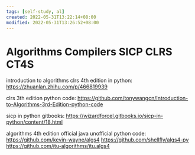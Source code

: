 ```yaml
---
tags: [self-study, al]
created: 2022-05-31T13:22:14+08:00
modified: 2022-05-31T13:26:52+08:00
---
```


# Algorithms Compilers SICP CLRS CT4S

introduction to algorithms clrs 4th edition in python:
https://zhuanlan.zhihu.com/p/466819939

clrs 3th edition python code:
https://github.com/tonywangcn/Introduction-to-Algorithms-3rd-Edition-python-code

sicp in python gitbooks:
https://wizardforcel.gitbooks.io/sicp-in-python/content/18.html

algorithms 4th edition official java unofficial python code:
https://github.com/kevin-wayne/algs4
https://github.com/shellfly/algs4-py
https://github.com/itu-algorithms/itu.algs4
